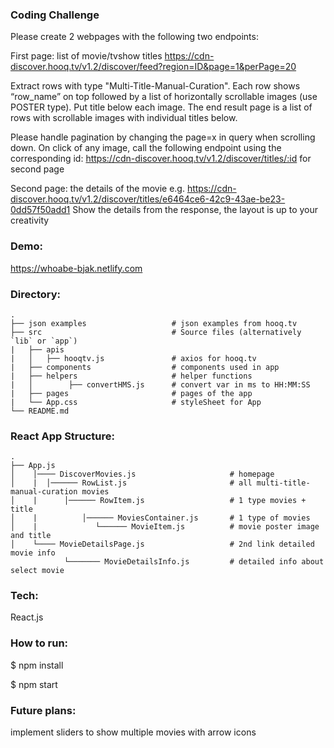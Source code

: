 ### Coding Challenge

Please create 2 webpages with the following two endpoints:

First page: list of movie/tvshow titles
https://cdn-discover.hooq.tv/v1.2/discover/feed?region=ID&page=1&perPage=20

Extract rows with type "Multi-Title-Manual-Curation". Each row shows “row_name” on top followed by a list of horizontally scrollable images (use POSTER type). Put title below each image.
The end result page is a list of rows with scrollable images with individual titles below.

Please handle pagination by changing the page=x in query when scrolling down.
On click of any image, call the following endpoint using the corresponding id: https://cdn-discover.hooq.tv/v1.2/discover/titles/:id for second page

Second page: the details of the movie
e.g. https://cdn-discover.hooq.tv/v1.2/discover/titles/e6464ce6-42c9-43ae-be23-0dd57f50add1
Show the details from the response, the layout is up to your creativity

### Demo:

https://whoabe-bjak.netlify.com

### Directory:

    .
    ├── json examples                   # json examples from hooq.tv
    ├── src                             # Source files (alternatively `lib` or `app`)
    |   ├── apis
    |   │   ├── hooqtv.js               # axios for hooq.tv
    |   ├── components                  # components used in app
    |   ├── helpers                     # helper functions
    |   │        ├── convertHMS.js      # convert var in ms to HH:MM:SS
    |   ├── pages                       # pages of the app
    |   └── App.css                     # styleSheet for App
    └── README.md

### React App Structure:

    .
    ├── App.js
    │    │──── DiscoverMovies.js                     # homepage
    │    |  │────── RowList.js                       # all multi-title-manual-curation movies
    │    |      │────── RowItem.js                   # 1 type movies + title
    │    |          │────── MoviesContainer.js       # 1 type of movies
    │    |             └────── MovieItem.js          # movie poster image and title
    │    └──── MovieDetailsPage.js                   # 2nd link detailed movie info
                └─────── MovieDetailsInfo.js         # detailed info about select movie

### Tech:

React.js

### How to run:

\$ npm install

\$ npm start

### Future plans:

implement sliders to show multiple movies with arrow icons
